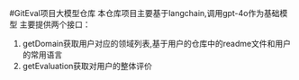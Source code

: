 #GitEval项目大模型仓库
本仓库项目主要基于langchain,调用gpt-4o作为基础模型
主要提供两个接口：
1. getDomain获取用户对应的领域列表,基于用户的仓库中的readme文件和用户的常用语言
2. getEvaluation获取对用户的整体评价